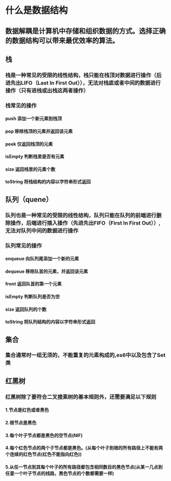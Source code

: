 # 什么是数据结构
## 数据解耦是计算机中存储和组织数据的方式。选择正确的数据结构可以带来最优效率的算法。

## 栈

### 栈是一种常见的受限的线性结构，栈只能在栈顶对数据进行操作（后进先出LIFO（Last In First Out）），无法对栈底或者中间的数据进行操作（只有进栈或出栈这两者操作）

### 栈常见的操作

#### push 添加一个新元素到栈顶
#### pop 移除栈顶的元素并返回该元素
#### peek 仅返回栈顶的元素
#### isEmpty 判断栈里是否有元素
#### size 返回栈里的元素个数
#### toString 将栈结构的内容以字符串形式返回

## 队列（quene）

### 队列也是一种常见的受限的线性结构，队列只能在队列的前端进行删除操作，后端进行插入操作（先进先出FIFO（First In First Out））,无法对队列中间的数据进行操作

### 队列常见的操作

#### enqueue 向队列尾添加一个新的元素
#### dequeue 移除队首的元素，并返回该元素
#### front  返回队首的第一个元素
#### isEmpty 判断队列是否为空
#### size 返回队列的个数
#### toString 将队列结构的内容以字符串形式返回

## 集合

### 集合通常时一组无须的，不能重复的元素构成的,es6中以及包含了Set类

## 红黑树
### 红黑树除了要符合二叉搜素树的基本规则外，还需要满足以下规则
#### 1.节点是红色或者黑色
#### 2.根节点是黑色
#### 3.每个叶子节点都是黑色的空节点(NIF) 
#### 4.每个红色节点的两个子节点都是黑色。(从每个叶子到根的所有路径上不能有两个连续的红色节点(红色不能指向红色))
#### 5.从任一节点到其每个叶子的所有路径都包含相同数目的黑色节点(从某一几点到任意一个叶子节点的线路，黑色节点的个数都需要一样)